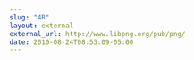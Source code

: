 ```yaml
---
slug: "4R"
layout: external
external_url: http://www.libpng.org/pub/png/
date: 2010-08-24T08:53:09-05:00
---
```

